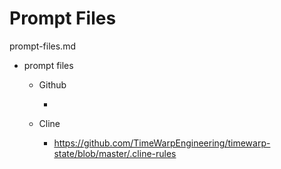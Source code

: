 # Prompt Files

prompt-files.md

*   prompt files

    *   Github

        *   

    *   Cline

        *   https://github.com/TimeWarpEngineering/timewarp-state/blob/master/.cline-rules